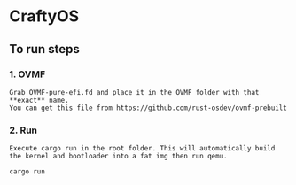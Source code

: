 # CraftyOS

## To run steps
### 1. OVMF   
    Grab OVMF-pure-efi.fd and place it in the OVMF folder with that **exact** name. 
    You can get this file from https://github.com/rust-osdev/ovmf-prebuilt

### 2. Run
    Execute cargo run in the root folder. This will automatically build the kernel and bootloader into a fat img then run qemu.
```sh
cargo run
```